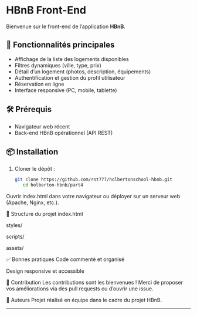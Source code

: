 # HBnB Front-End

Bienvenue sur le front-end de l’application **HBnB**.

## 🚀 Fonctionnalités principales

- Affichage de la liste des logements disponibles
- Filtres dynamiques (ville, type, prix)
- Détail d’un logement (photos, description, équipements)
- Authentification et gestion du profil utilisateur
- Réservation en ligne
- Interface responsive (PC, mobile, tablette)

## 🛠️ Prérequis

- Navigateur web récent
- Back-end HBnB opérationnel (API REST)

## 📦 Installation

1. Cloner le dépôt :
   ```bash
   git clone https://github.com/rst777/holbertonschool-hbnb.git
      cd holberton-hbnb/part4


Ouvrir index.html dans votre navigateur
ou déployer sur un serveur web (Apache, Nginx, etc.).

📁 Structure du projet
index.html

styles/

scripts/

assets/

✅ Bonnes pratiques
Code commenté et organisé

Design responsive et accessible

🤝 Contribution
Les contributions sont les bienvenues !
Merci de proposer vos améliorations via des pull requests ou d’ouvrir une issue.

👥 Auteurs
Projet réalisé en équipe dans le cadre du projet HBnB.

---


